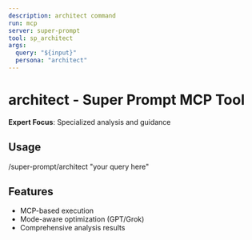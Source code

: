 ```yaml
---
description: architect command
run: mcp
server: super-prompt
tool: sp_architect
args:
  query: "${input}"
  persona: "architect"
---
```


# **architect - Super Prompt MCP Tool**

**Expert Focus**: Specialized analysis and guidance

## Usage
/super-prompt/architect "your query here"

## Features
- MCP-based execution
- Mode-aware optimization (GPT/Grok)
- Comprehensive analysis results
